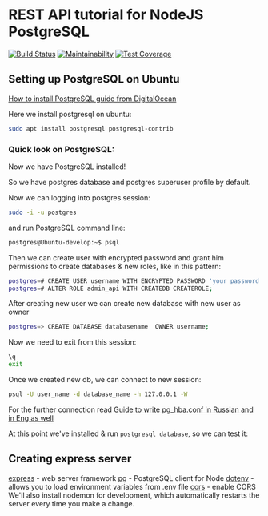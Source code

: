 # REST API tutorial for NodeJS PostgreSQL 

[![Build Status](https://travis-ci.org/DmitryVdovichencko/postgresql-REST-API.svg?branch=master)](https://travis-ci.org/DmitryVdovichencko/postgresql-REST-API)  [![Maintainability](https://api.codeclimate.com/v1/badges/a4651aef30c68193a87f/maintainability)](https://codeclimate.com/github/DmitryVdovichencko/postgresql-REST-API/maintainability)  [![Test Coverage](https://api.codeclimate.com/v1/badges/a4651aef30c68193a87f/test_coverage)](https://codeclimate.com/github/DmitryVdovichencko/postgresql-REST-API/test_coverage)

## Setting up PostgreSQL on Ubuntu

[How to install PostgreSQL guide from DigitalOcean](https://www.digitalocean.com/community/tutorials/how-to-install-and-use-postgresql-on-ubuntu-18-04)

Here we install postgresql on ubuntu:

```bash
sudo apt install postgresql postgresql-contrib
```

### Quick look on PostgreSQL:

Now we have PostgreSQL installed! 

So we have postgres database and postgres superuser profile by default.

Now we can logging into postgres session:

```bash
sudo -i -u postgres
```

and run PostgreSQL command line:

```bash
postgres@Ubuntu-develop:~$ psql
```
Then we can create user with encrypted password and grant him permissions to create databases & new roles, like in this pattern: 

```bash 
postgres=# CREATE USER username WITH ENCRYPTED PASSWORD 'your password';
postgres=# ALTER ROLE admin_api WITH CREATEDB CREATEROLE;
```

After creating new user we can create new database with new user as owner

```bash 
postgres=> CREATE DATABASE databasename  OWNER username;
```
Now we need to exit from this session:

```bash
\q
exit
```

Once we created new db, we can connect to new session:

```bash
psql -U user_name -d database_name -h 127.0.0.1 -W
```

For the further connection read [Guide to write pg_hba.conf in Russian and in Eng as well](https://postgrespro.ru/docs/postgresql/9.4/auth-pg-hba-conf)

At this point we've installed & run `postgresql database`, so we can test it:


## Creating express server
[express](https://www.npmjs.com/package/express) - web server framework
[pg](https://www.npmjs.com/package/pg) - PostgreSQL client for Node
[dotenv](https://www.npmjs.com/package/dotenv) - allows you to load environment variables from .env file
[cors](https://www.npmjs.com/package/cors) - enable CORS
We'll also install nodemon for development, which automatically restarts the server every time you make a change. 
